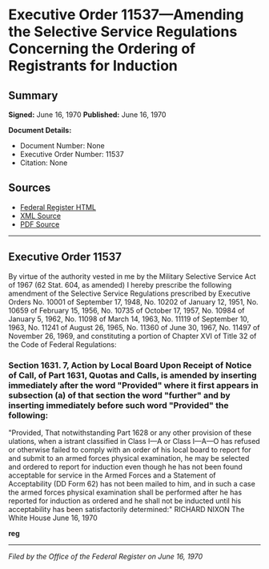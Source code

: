 # Executive Order 11537—Amending the Selective Service Regulations Concerning the Ordering of Registrants for Induction

## Summary

**Signed:** June 16, 1970
**Published:** June 16, 1970

**Document Details:**
- Document Number: None
- Executive Order Number: 11537
- Citation: None

## Sources
- [Federal Register HTML](https://www.presidency.ucsb.edu/documents/executive-order-11537-amending-the-selective-service-regulations-concerning-the-ordering)
- [XML Source](None)
- [PDF Source](None)

---

## Executive Order 11537

By virtue of the authority vested in me by the Military Selective Service Act of 1967 (62 Stat. 604, as amended) I hereby prescribe the following amendment of the Selective Service Regulations prescribed by Executive Orders No. 10001 of September 17, 1948, No. 10202 of January 12, 1951, No. 10659 of February 15, 1956, No. 10735 of October 17, 1957, No. 10984 of January 5, 1962, No. 11098 of March 14, 1963, No. 11119 of September 10, 1963, No. 11241 of August 26, 1965, No. 11360 of June 30, 1967, No. 11497 of November 26, 1969, and constituting a portion of Chapter XVI of Title 32 of the Code of Federal Regulations:
### Section 1631. 7, Action by Local Board Upon Receipt of Notice of Call, of Part 1631, Quotas and Calls, is amended by inserting immediately after the word "Provided" where it first appears in subsection (a) of that section the word "further" and by inserting immediately before such word "Provided" the following:

"Provided, That notwithstanding Part 1628 or any other provision of these ulations, when a istrant classified in Class I—A or Class I—A—O has refused or otherwise failed to comply with an order of his local board to report for and submit to an armed forces physical examination, he may be selected and ordered to report for induction even though he has not been found acceptable for service in the Armed Forces and a Statement of Acceptability (DD Form 62) has not been mailed to him, and in such a case the armed forces physical examination shall be performed after he has reported for induction as ordered and he shall not be inducted until his acceptability has been satisfactorily determined:"
RICHARD NIXON
The White House
June 16, 1970

**reg**

---

*Filed by the Office of the Federal Register on June 16, 1970*

